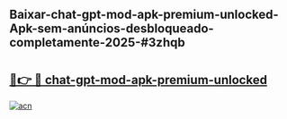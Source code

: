 ## Baixar-chat-gpt-mod-apk-premium-unlocked-Apk-sem-anúncios-desbloqueado-completamente-2025-#3zhqb

# <h2><a href="https://ainizakaria.my?title=chat-gpt-mod-apk-premium-unlocked&ref=20M">🔗👉 🔴 chat-gpt-mod-apk-premium-unlocked</a></h2>

[![acn](https://github.com/user-attachments/assets/0f9c940e-d8b0-45ae-aac7-cd30a18b3e1c)](https://ainizakaria.my?title=chat-gpt-mod-apk-premium-unlocked&ref=20M)

